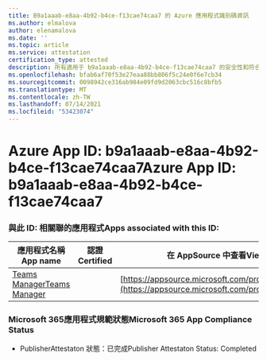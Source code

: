 ```yaml
---
title: B9a1aaab-e8aa-4b92-b4ce-f13cae74caa7 的 Azure 應用程式識別碼資訊
ms.author: elmalova
author: elenamalova
ms.date: ''
ms.topic: article
ms.service: attestation
certification_type: attested
description: 所有適用于 b9a1aaab-e8aa-4b92-b4ce-f13cae74caa7 的安全性和符合性資訊資訊。
ms.openlocfilehash: bfab6af70f53e27eaa88bb806f5c24e0f6e7cb34
ms.sourcegitcommit: 0098942ce316ab984e09fd9d2063cbc516c8bfb5
ms.translationtype: MT
ms.contentlocale: zh-TW
ms.lasthandoff: 07/14/2021
ms.locfileid: "53423074"
---
```

# <a name="azure-app-id-b9a1aaab-e8aa-4b92-b4ce-f13cae74caa7"></a><span data-ttu-id="134bb-103">Azure App ID: b9a1aaab-e8aa-4b92-b4ce-f13cae74caa7</span><span class="sxs-lookup"><span data-stu-id="134bb-103">Azure App ID: b9a1aaab-e8aa-4b92-b4ce-f13cae74caa7</span></span>


### <a name="apps-associated-with-this-id"></a><span data-ttu-id="134bb-104">與此 ID: 相關聯的應用程式</span><span class="sxs-lookup"><span data-stu-id="134bb-104">Apps associated with this ID:</span></span>
| <span data-ttu-id="134bb-105">**應用程式名稱**</span><span class="sxs-lookup"><span data-stu-id="134bb-105">**App name**</span></span> | <span data-ttu-id="134bb-106">**認證**</span><span class="sxs-lookup"><span data-stu-id="134bb-106">**Certified**</span></span> | <span data-ttu-id="134bb-107">**在 AppSource 中查看**</span><span class="sxs-lookup"><span data-stu-id="134bb-107">**View in AppSource**</span></span> |
|-|-|-|
| [<span data-ttu-id="134bb-108">Teams Manager</span><span class="sxs-lookup"><span data-stu-id="134bb-108">Teams Manager</span></span>](https://docs.microsoft.com/en-us/microsoft-365-app-certification/forward/WA200000764) |  | [https://appsource.microsoft.com/product/office/WA200000764](https://appsource.microsoft.com/product/office/WA200000764) |

### <a name="microsoft-365-app-compliance-status"></a><span data-ttu-id="134bb-109">Microsoft 365應用程式規範狀態</span><span class="sxs-lookup"><span data-stu-id="134bb-109">Microsoft 365 App Compliance Status</span></span>
- <span data-ttu-id="134bb-110">PublisherAttestaton 狀態：已完成</span><span class="sxs-lookup"><span data-stu-id="134bb-110">Publisher Attestaton Status: Completed</span></span>
